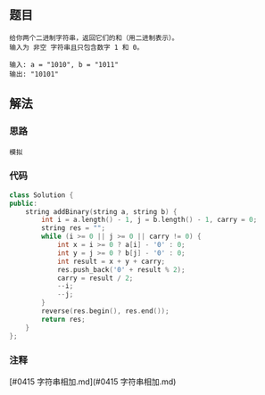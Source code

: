 ## 题目

```
给你两个二进制字符串，返回它们的和（用二进制表示）。
输入为 非空 字符串且只包含数字 1 和 0。

输入: a = "1010", b = "1011"
输出: "10101"
```

## 解法

### 思路

```
模拟
```

### 代码

```c++
class Solution {
public:
	string addBinary(string a, string b) {
		int i = a.length() - 1, j = b.length() - 1, carry = 0;
		string res = "";
		while (i >= 0 || j >= 0 || carry != 0) {
			int x = i >= 0 ? a[i] - '0' : 0;
			int y = j >= 0 ? b[j] - '0' : 0;
			int result = x + y + carry;
			res.push_back('0' + result % 2);
			carry = result / 2;
			--i;
			--j;
		}
		reverse(res.begin(), res.end());
		return res;
	}
};
```

### 注释

 [#0415 字符串相加.md](#0415 字符串相加.md) 